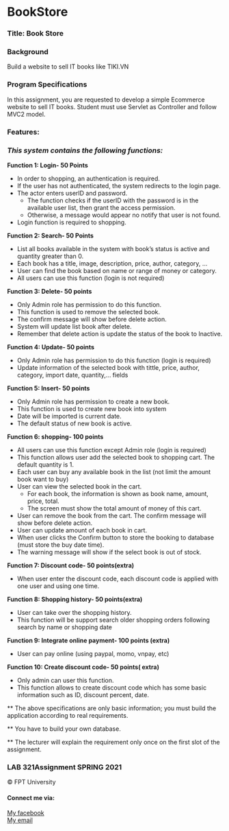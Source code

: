 # BookStore

### Title: Book Store

### Background
Build a website to sell IT books like TIKI.VN

### Program Specifications
In this assignment, you are requested to develop a simple Ecommerce website to sell IT books. 
Student must use Servlet as Controller and follow MVC2 model.

### Features:
### *_This system contains the following functions:_*
**Function 1: Login- 50 Points**
- In order to shopping, an authentication is required.
- If the user has not authenticated, the system redirects to the login page.
- The actor enters userID and password.
  - The function checks if the userID with the password is in the available user list, then grant the 
access permission.
  - Otherwise, a message would appear no notify that user is not found.
- Login function is required to shopping.

**Function 2: Search- 50 Points**
- List all books available in the system with book’s status is active and quantity greater than 0.
- Each book has a title, image, description, price, author, category, …
- User can find the book based on name or range of money or category.
- All users can use this function (login is not required)

**Function 3: Delete- 50 points**
- Only Admin role has permission to do this function.
- This function is used to remove the selected book.
- The confirm message will show before delete action.
- System will update list book after delete.
- Remember that delete action is update the status of the book to Inactive.

**Function 4: Update- 50 points**
- Only Admin role has permission to do this function (login is required)
- Update information of the selected book with tittle, price, author, category, import date, quantity,... fields

**Function 5: Insert- 50 points**
- Only Admin role has permission to create a new book.
- This function is used to create new book into system
- Date will be imported is current date.
- The default status of new book is active.

**Function 6: shopping- 100 points**
- All users can use this function except Admin role (login is required)
- This function allows user add the selected book to shopping cart. The default quantity is 1.
- Each user can buy any available book in the list (not limit the amount book want to buy)
- User can view the selected book in the cart. 
  - For each book, the information is shown as book name, amount, price, total. 
  - The screen must show the total amount of money of this cart.
- User can remove the book from the cart. The confirm message will show before delete action.
- User can update amount of each book in cart.
- When user clicks the Confirm button to store the booking to database (must store the buy date time). 
- The warning message will show if the select book is out of stock.

**Function 7: Discount code- 50 points(extra)**
- When user enter the discount code, each discount code is applied with one user and using one time.

**Function 8: Shopping history- 50 points(extra)**
- User can take over the shopping history.
- This function will be support search older shopping orders following search by name or shopping date

**Function 9: Integrate online payment- 100 points (extra)**
- User can pay online (using paypal, momo, vnpay, etc)

**Function 10: Create discount code- 50 points( extra)**
- Only admin can user this function.
- This function allows to create discount code which has some basic information such as ID, discount 
percent, date.

** The above specifications are only basic information; you must build the application according to real requirements.

** You have to build your own database. 

** The lecturer will explain the requirement only once on the first slot of the assignment.

### LAB 321Assignment SPRING 2021
&copy; FPT University

#### Connect me via:

[My facebook](https://fb.com/lehuuhieu.1011)  
[My email](mailto:lehuuhieuak@gmail.com)

